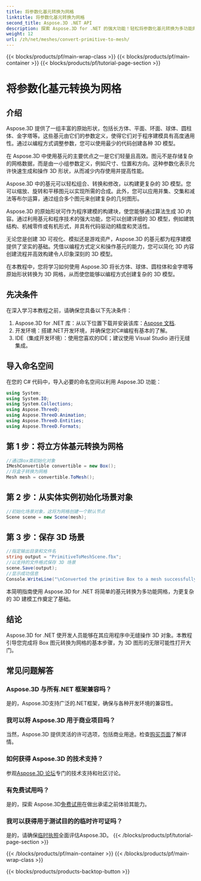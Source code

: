 ```yaml
---
title: 将参数化基元转换为网格
linktitle: 将参数化基元转换为网格
second_title: Aspose.3D .NET API
description: 探索 Aspose.3D for .NET 的强大功能！轻松将参数化基元转换为多功能网格。立即提升您的 3D 图形游戏水平。
weight: 12
url: /zh/net/meshes/convert-primitive-to-mesh/
---
```


{{< blocks/products/pf/main-wrap-class >}}
{{< blocks/products/pf/main-container >}}
{{< blocks/products/pf/tutorial-page-section >}}

# 将参数化基元转换为网格

## 介绍

Aspose.3D 提供了一组丰富的原始形状，包括长方体、平面、环面、球体、圆柱体、金字塔等。这些基元由它们的参数定义，使得它们对于程序建模具有高度通用性。通过以编程方式调整参数，您可以使用最少的代码创建各种 3D 模型。

在 Aspose.3D 中使用基元的主要优点之一是它们轻量且高效。图元不是存储复杂的网格数据，而是由一小组参数定义，例如尺寸、位置和方向。这种参数化表示允许快速生成和操作 3D 形状，从而减少内存使用并提高性能。

Aspose.3D 中的基元可以轻松组合、转换和修改，以构建更复杂的 3D 模型。您可以缩放、旋转和平移图元以实现所需的合成。此外，您可以应用并集、交集和减法等布尔运算，通过组合多个图元来创建复杂的几何图形。

Aspose.3D 的原始形状可作为程序建模的构建块，使您能够通过算法生成 3D 内容。通过利用基元和程序技术的强大功能，您可以创建详细的 3D 模型，例如建筑结构、机械零件或有机形式，并具有代码驱动的精度和灵活性。

无论您是创建 3D 可视化、模拟还是游戏资产，Aspose.3D 的基元都为程序建模提供了坚实的基础。凭借以编程方式定义和操作基元的能力，您可以简化 3D 内容创建流程并高效构建令人印象深刻的 3D 模型。

在本教程中，您将学习如何使用 Aspose.3D 将长方体、球体、圆柱体和金字塔等原始形状转换为 3D 网格，从而使您能够以编程方式创建复杂的 3D 模型。


## 先决条件
在深入学习本教程之前，请确保您具备以下先决条件：
1.  Aspose.3D for .NET 库：从以下位置下载并安装该库：[Aspose 文档](https://reference.aspose.com/3d/net/).
2. 开发环境：搭建.NET开发环境，并确保您对C#编程有基本的了解。
3. IDE（集成开发环境）：使用您喜欢的IDE；建议使用 Visual Studio 进行无缝集成。
## 导入命名空间
在您的 C# 代码中，导入必要的命名空间以利用 Aspose.3D 功能：
```csharp
using System;
using System.IO;
using System.Collections;
using Aspose.ThreeD;
using Aspose.ThreeD.Animation;
using Aspose.ThreeD.Entities;
using Aspose.ThreeD.Formats;
```
## 第 1 步：将立方体基元转换为网格
```csharp
//通过Box类初始化对象
IMeshConvertible convertible = new Box();
//将盒子转换为网格
Mesh mesh = convertible.ToMesh();
```
## 第 2 步：从实体实例初始化场景对象
```csharp
//初始化场景对象，这将为网格创建一个默认节点
Scene scene = new Scene(mesh);
```
## 第 3 步：保存 3D 场景
```csharp
//指定输出目录和文件名
string output = "PrimitiveToMeshScene.fbx";
//以支持的文件格式保存 3D 场景
scene.Save(output);
//显示成功信息
Console.WriteLine("\nConverted the primitive Box to a mesh successfully.\nFile saved at " + output);
```
本简明指南使用 Aspose.3D for .NET 将简单的基元转换为多功能网格，为更复杂的 3D 建模工作奠定了基础。
## 结论
Aspose.3D for .NET 使开发人员能够在其应用程序中无缝操作 3D 对象。本教程引导您完成将 Box 图元转换为网格的基本步骤，为 3D 图形的无限可能性打开大门。
## 常见问题解答
### Aspose.3D 与所有.NET 框架兼容吗？
是的，Aspose.3D支持广泛的.NET框架，确保与各种开发环境的兼容性。
### 我可以将 Aspose.3D 用于商业项目吗？
当然，Aspose.3D 提供灵活的许可选项，包括商业用途。检查[购买页面](https://purchase.aspose.com/buy)了解详情。
### 如何获得 Aspose.3D 的技术支持？
参观[Aspose.3D 论坛](https://forum.aspose.com/c/3d/18)专门的技术支持和社区讨论。
### 有免费试用吗？
是的，探索 Aspose.3D[免费试用](https://releases.aspose.com/)在做出承诺之前体验其能力。
### 我可以获得用于测试目的的临时许可证吗？
是的，请确保[临时执照](https://purchase.aspose.com/temporary-license/)全面评估Aspose.3D。
{{< /blocks/products/pf/tutorial-page-section >}}

{{< /blocks/products/pf/main-container >}}
{{< /blocks/products/pf/main-wrap-class >}}

{{< blocks/products/products-backtop-button >}}

